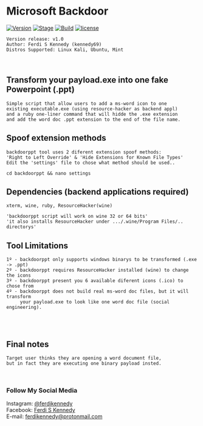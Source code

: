 # Microsoft Backdoor
[![Version](https://img.shields.io/badge/backdoorppt-1.0-brightgreen.svg?maxAge=259200)]()
[![Stage](https://img.shields.io/badge/Release-Stable-brightgreen.svg)]()
[![Build](https://img.shields.io/badge/Supported_OS-kali,Ubuntu,Mint-blue.svg)]()
[![license](https://img.shields.io/badge/License-Apache2.0-red.svg)]()

    Version release: v1.0
    Author: Ferdi S Kennedy (kennedy69)
    Distros Supported: Linux Kali, Ubuntu, Mint

<br />

## Transform your payload.exe into one fake Powerpoint (.ppt)

    Simple script that allow users to add a ms-word icon to one
    existing executable.exe (using resource-hacker as backend appl)
    and a ruby one-liner command that will hidde the .exe extension
    and add the word doc .ppt extension to the end of the file name.


## Spoof extension methods

    backdoorppt tool uses 2 diferent extension spoof methods:
    'Right to Left Override' & 'Hide Extensions for Known File Types'
    Edit the 'settings' file to chose what method should be used..

    cd backdoorppt && nano settings

## Dependencies (backend applications required)

    xterm, wine, ruby, ResourceHacker(wine)

    'backdoorppt script will work on wine 32 or 64 bits'
    'it also installs ResourceHacker under .../.wine/Program Files/.. directorys'

## Tool Limitations

    1º - backdoorppt only supports windows binarys to be transformed (.exe -> .ppt)
    2º - backdoorppt requires ResourceHacker installed (wine) to change the icons
    3º - backdoorppt present you 6 available diferent icons (.ico) to chose from
    4º - backdoorppt does not build real ms-word doc files, but it will transform
         your payload.exe to look like one word doc file (social engineering).


<br /><br />

## Final notes

    Target user thinks they are opening a word document file,
    but in fact they are executing one binary payload insted.
<br>

### Follow My Social Media
Instagram: <a href="https://instagram.com/ferdikennedy">@ferdikennedy</a><br>
Facebook: <a href="https://facebook.com/KENNEDYBYTE">Ferdi S Kennedy</a><br>
E-mail: <a href="mailto:ferdikennedy@protonmail.com">ferdikennedy@protonmail.com</a><br>

